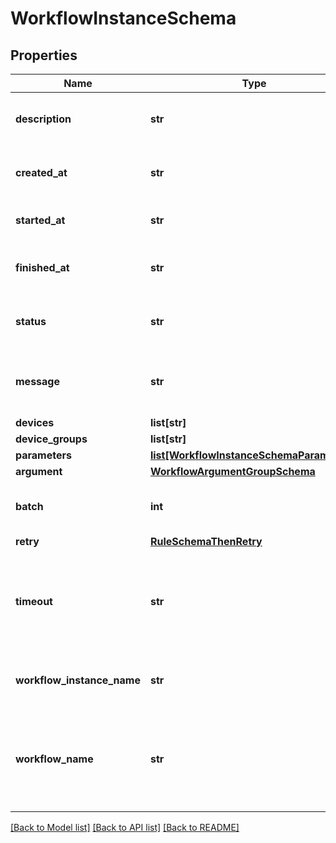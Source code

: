 # WorkflowInstanceSchema

## Properties
Name | Type | Description | Notes
------------ | ------------- | ------------- | -------------
**description** | **str** | Description about this workflow instance | [optional] 
**created_at** | **str** | Workflow instance creation time | [optional] 
**started_at** | **str** | Workflow instance startup time | [optional] 
**finished_at** | **str** | Workflow instance completion time | [optional] 
**status** | **str** | Workflow instance current status | [optional] 
**message** | **str** | Workflow instance current status message | [optional] 
**devices** | **list[str]** |  | [optional] 
**device_groups** | **list[str]** |  | [optional] 
**parameters** | [**list[WorkflowInstanceSchemaParameters]**](WorkflowInstanceSchemaParameters.md) |  | [optional] 
**argument** | [**WorkflowArgumentGroupSchema**](WorkflowArgumentGroupSchema.md) |  | [optional] 
**batch** | **int** | Maximum parallel steps launched | [optional] 
**retry** | [**RuleSchemaThenRetry**](RuleSchemaThenRetry.md) |  | [optional] 
**timeout** | **str** | Maximum time to wait for the step completion before bailing out (default 60 seconds) | [optional] 
**workflow_instance_name** | **str** | Name of the workflow instance | [optional] 
**workflow_name** | **str** | Name of the workflow. Should be of pattern [a-zA-Z][a-zA-Z0-9_-]* | 

[[Back to Model list]](../README.md#documentation-for-models) [[Back to API list]](../README.md#documentation-for-api-endpoints) [[Back to README]](../README.md)


